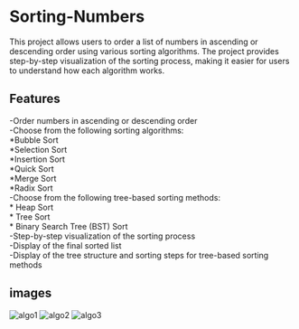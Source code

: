 # Sorting-Numbers
This project allows users to order a list of numbers in ascending or descending order using various sorting algorithms.  The project provides step-by-step visualization of the sorting process, making it easier for users to understand how each algorithm works.

## Features
-Order numbers in ascending or descending order<br>
-Choose from the following sorting algorithms: <br>
   *Bubble Sort <br>
   *Selection Sort <br>
   *Insertion Sort <br>
   *Quick Sort <br>
   *Merge Sort <br>
   *Radix Sort <br>
-Choose from the following tree-based sorting methods: <br>
    * Heap Sort <br>
    * Tree Sort <br>
    * Binary Search Tree (BST) Sort <br>
-Step-by-step visualization of the sorting process <br>
-Display of the final sorted list <br>
-Display of the tree structure and sorting steps for tree-based sorting methods

## images 
![algo1](https://github.com/IkrameMohamed/Sorting-Numbers-/assets/140191253/6c2a9c65-cc4d-488b-aa72-d89a98baf308)
![algo2](https://github.com/IkrameMohamed/Sorting-Numbers-/assets/140191253/4164e763-2b79-45ea-bcc7-4cf19a93c5d4)
![algo3](https://github.com/IkrameMohamed/Sorting-Numbers-/assets/140191253/79de96fc-730e-4139-a10e-fbb7594d062c)
